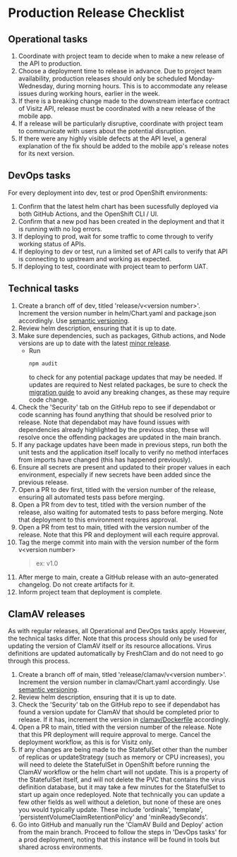# Production Release Checklist

## Operational tasks
1. Coordinate with project team to decide when to make a new release of the API to production.
2. Choose a deployment time to release in advance. Due to project team availability, production releases should only be scheduled Monday-Wednesday, during morning hours. This is to accommodate any release issues during working hours, earlier in the week.
3. If there is a breaking change made to the downstream interface contract of Visitz API, release must be coordinated with a new release of the mobile app.
4. If a release will be particularly disruptive, coordinate with project team to communicate with users about the potential disruption.
5. If there were any highly visible defects at the API level, a general explanation of the fix should be added to the mobile app's release notes for its next version.

## DevOps tasks
For every deployment into dev, test or prod OpenShift environments:
1. Confirm that the latest helm chart has been sucessfully deployed via both GitHub Actions, and the OpenShift CLI / UI.
2. Confirm that a new pod has been created in the deployment and that it is running with no log errors.
3. If deploying to prod, wait for some traffic to come through to verify working status of APIs.
4. If deploying to dev or test, run a limited set of API calls to verify that API is connecting to upstream and working as expected.
5. If deploying to test, coordinate with project team to perform UAT.

## Technical tasks
1. Create a branch off of dev, titled 'release/v\<version number\>'. Increment the version number in helm/Chart.yaml and package.json accordingly. Use [semantic versioning](https://semver.org/).
2. Review helm description, ensuring that it is up to date.
3. Make sure dependencies, such as packages, Github actions, and Node versions are up to date with the latest [minor release](https://semver.org/).
	- Run 
		```bash
		npm audit
		```
		to check for any potential package updates that may be needed. If updates are required to Nest related packages, be sure to check the [migration guide](https://docs.nestjs.com/migration-guide) to avoid any breaking changes, as these may require code change.
4. Check the 'Security' tab on the GitHub repo to see if dependabot or code scanning has found anything that should be resolved prior to release. Note that dependabot may have found issues with dependencies already highlighted by the previous step, these will resolve once the offending packages are updated in the main branch.
5. If any package updates have been made in previous steps, run both the unit tests and the application itself locally to verify no method interfaces from imports have changed (this has happened previously).
6. Ensure all secrets are present and updated to their proper values in each environment, especially if new secrets have been added since the previous release.
7. Open a PR to dev first, titled with the version number of the release, ensuring all automated tests pass before merging.
8. Open a PR from dev to test, titled with the version number of the release, also waiting for automated tests to pass before merging. Note that deployment to this environment requires approval.
9. Open a PR from test to main, titled with the version number of the release. Note that this PR and deployment will each require approval.
10. Tag the merge commit into main with the version number of the form v\<version number\> 
	> ex: v1.0
11. After merge to main, create a GitHub release with an auto-generated changelog. Do not create artifacts for it.
12. Inform project team that deployment is complete.

## ClamAV releases
As with regular releases, all Operational and DevOps tasks apply. However, the technical tasks differ. Note that this process should only be used for updating the version of ClamAV itself or its resource allocations. Virus definitions are updated automatically by FreshClam and do not need to go through this process.

1. Create a branch off of main, titled 'release/clamav/v\<version number\>'. Increment the version number in clamav/Chart.yaml accordingly. Use [semantic versioning](https://semver.org/).
2. Review helm description, ensuring that it is up to date.
3. Check the 'Security' tab on the GitHub repo to see if dependabot has found a version update for ClamAV that should be completed prior to release. If it has, increment the version in [clamav/Dockerfile](../clamav/Dockerfile) accordingly.
4. Open a PR to main, titled with the version number of the release. Note that this PR deployment will require approval to merge. Cancel the deployment workflow, as this is for Visitz only.
5. If any changes are being made to the StatefulSet other than the number of replicas or updateStrategy (such as memory or CPU increases), you will need to delete the StatefulSet in OpenShift before running the ClamAV workflow or the helm chart will not update. This is a property of the StatefulSet itself, and will not delete the PVC that contains the virus definition database, but it may take a few minutes for the StatefulSet to start up again once redeployed. Note that technically you can update a few other fields as well without a deletion, but none of these are ones you would typically update. These include 'ordinals', 'template', 'persistentVolumeClaimRetentionPolicy' and 'minReadySeconds'.
6. Go into GitHub and manually run the 'ClamAV Build and Deploy' action from the main branch. Proceed to follow the steps in 'DevOps tasks' for a prod deployment, noting that this instance will be found in tools but shared across environments.


